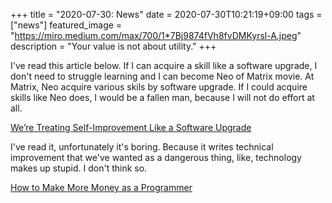 +++
title =  "2020-07-30: News"
date = 2020-07-30T10:21:19+09:00
tags = ["news"]
featured_image = "https://miro.medium.com/max/700/1*7Bj9874fVh8fvDMKyrsl-A.jpeg"
description = "Your value is not about utility."
+++

I've read this article below.
If I can acquire a skill like a software upgrade, I don't need to struggle learning and I can become Neo of Matrix movie.
At Matrix, Neo acquire various skils by software upgrade.
If I could acquire skills like Neo does, I would be a fallen man, because I will not do effort at all.

[We’re Treating Self-Improvement Like a Software Upgrade](https://medium.com/team-human/were-treating-self-improvement-like-a-software-upgrade-b25a8e3a80c6)

I've read it, unfortunately it's boring.
Because it writes technical improvement that we've wanted as a dangerous thing, like, technology makes up stupid.
I don't think so.


[How to Make More Money as a Programmer](https://medium.com/dev-genius/how-to-make-more-money-as-a-programmer-cdd25099dede)
